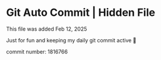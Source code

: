 # Git Auto Commit | Hidden File

This file was added Feb 12, 2025

Just for fun and keeping my daily git commit active 🤪

commit number: 1816766
